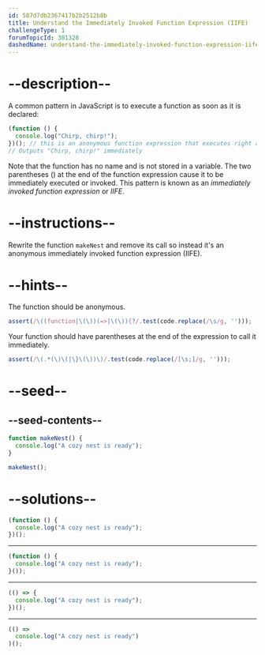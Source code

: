 ```yaml
---
id: 587d7db2367417b2b2512b8b
title: Understand the Immediately Invoked Function Expression (IIFE)
challengeType: 1
forumTopicId: 301328
dashedName: understand-the-immediately-invoked-function-expression-iife
---
```


# --description--

A common pattern in JavaScript is to execute a function as soon as it is declared:

```js
(function () {
  console.log("Chirp, chirp!");
})(); // this is an anonymous function expression that executes right away
// Outputs "Chirp, chirp!" immediately
```

Note that the function has no name and is not stored in a variable. The two parentheses () at the end of the function expression cause it to be immediately executed or invoked. This pattern is known as an <dfn>immediately invoked function expression</dfn> or <dfn>IIFE</dfn>.

# --instructions--

Rewrite the function `makeNest` and remove its call so instead it's an anonymous immediately invoked function expression (IIFE).

# --hints--

The function should be anonymous.

```js
assert(/\((function|\(\))(=>|\(\)){?/.test(code.replace(/\s/g, '')));
```

Your function should have parentheses at the end of the expression to call it immediately.

```js
assert(/\(.*(\)\(|\}\(\))\)/.test(code.replace(/[\s;]/g, '')));
```

# --seed--

## --seed-contents--

```js
function makeNest() {
  console.log("A cozy nest is ready");
}

makeNest();
```

# --solutions--

```js
(function () {
  console.log("A cozy nest is ready");
})();
```

---

```js
(function () {
  console.log("A cozy nest is ready");
}());
```

---

```js
(() => {
  console.log("A cozy nest is ready");
})();
```

---

```js
(() =>
  console.log("A cozy nest is ready")
)();
```
